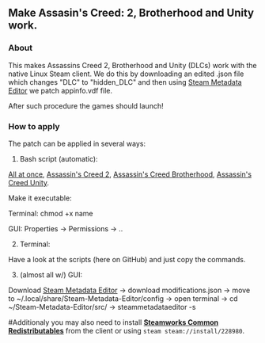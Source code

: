 ## Make Assasin's Creed: 2, Brotherhood and Unity work.
### About
This makes Assassins Creed 2, Brotherhood and Unity (DLCs) work with the native Linux Steam client. 
We do this by downloading an edited .json file which changes "DLC" to "hidden_DLC" and then using [Steam Metadata Editor](https://github.com/tralph3/Steam-Metadata-Editor) we patch appinfo.vdf file.

After such procedure the games should launch!
### How to apply
The patch can be applied in several ways:
1) Bash script (automatic):

[All at once](https://github.com/begin-theadventure/acfix/releases/tag/ACA), 
[Assassin's Creed 2](https://github.com/begin-theadventure/acfix/releases/tag/AC2), 
[Assassin's Creed Brotherhood](https://github.com/begin-theadventure/acfix/releases/tag/ACB), 
[Assassin's Creed Unity](https://github.com/begin-theadventure/acfix/releases/tag/ACU).

Make it executable:

Terminal: chmod +x name

GUI: Properties -> Permissions -> ..


2) Terminal:

Have a look at the scripts (here on GitHub) and just copy the commands.

3) (almost all w/) GUI:

Download [Steam Metadata Editor](https://github.com/tralph3/Steam-Metadata-Editor) -> download modifications.json -> move to ~/.local/share/Steam-Metadata-Editor/config -> open terminal -> cd ~/Steam-Metadata-Editor/src/ -> steammetadataeditor -s


#Additionaly you may also need to install [**Steamworks Common Redistributables**](https://steamdb.info/app/228980) from the client or using `steam steam://install/228980`.
